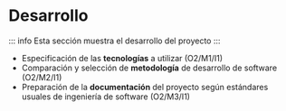 # Desarrollo

::: info
Esta sección muestra el desarrollo del proyecto
:::

- Especificación de las **tecnologías** a utilizar (O2/M1/I1)
- Comparación y selección de **metodología** de desarrollo de software (O2/M2/I1)
- Preparación de la **documentación** del proyecto según estándares usuales de ingeniería de software (O2/M3/I1)